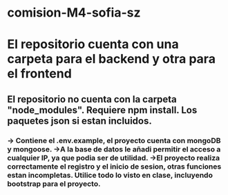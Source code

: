 # comision-M4-sofia-sz

<h1>El repositorio cuenta con una carpeta para el backend y otra para el frontend</h1>

<h2>El repositorio no cuenta con la carpeta "node_modules". Requiere npm install. Los paquetes json si estan incluidos.</h2>

<h3>-> Contiene el .env.example, el proyecto cuenta con mongoDB y mongoose.
    ->A la base de datos le añadi permitir el acceso a cualquier IP, ya que podia ser de utilidad.
->El proyecto realiza correctamente el registro y el inicio de sesion, otras funciones estan incompletas.
Utilice todo lo visto en clase, incluyendo bootstrap para el proyecto. </h3>